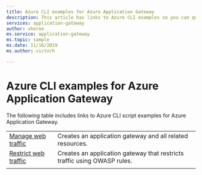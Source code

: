 ```yaml
---
title: Azure CLI examples for Azure Application Gateway
description: This article has links to Azure CLI examples so you can quickly deploy Azure Application Gateway configured in various ways.
services: application-gateway
author: vhorne
ms.service: application-gateway
ms.topic: sample
ms.date: 11/16/2019
ms.author: victorh

---
```

# Azure CLI examples for Azure Application Gateway

The following table includes links to Azure CLI script examples for Azure Application Gateway.

| | |
|---|---|
| [Manage web traffic](./scripts/create-vmss-cli.md) | Creates an application gateway and all related resources. |
| [Restrict web traffic](./scripts/create-vmss-waf-cli.md) | Creates an application gateway that restricts traffic using OWASP rules.|
| | |
